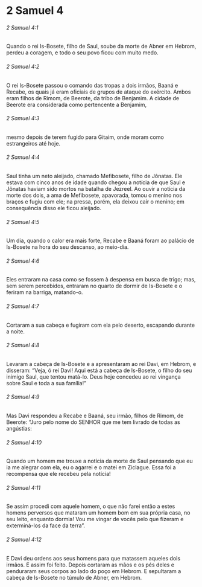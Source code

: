 # 2 Samuel 4

###### 2 Samuel 4:1

Quando o rei Is-Bosete, filho de Saul, soube da morte de Abner em Hebrom, perdeu a coragem, e todo o seu povo ficou com muito medo.

###### 2 Samuel 4:2

O rei Is-Bosete passou o comando das tropas a dois irmãos, Baaná e Recabe, os quais já eram oficiais de grupos de ataque do exército. Ambos eram filhos de Rimom, de Beerote, da tribo de Benjamim. A cidade de Beerote era considerada como pertencente a Benjamim,

###### 2 Samuel 4:3

mesmo depois de terem fugido para Gitaim, onde moram como estrangeiros até hoje.

###### 2 Samuel 4:4

Saul tinha um neto aleijado, chamado Mefibosete, filho de Jônatas. Ele estava com cinco anos de idade quando chegou a notícia de que Saul e Jônatas haviam sido mortos na batalha de Jezreel. Ao ouvir a notícia da morte dos dois, a ama de Mefibosete, apavorada, tomou o menino nos braços e fugiu com ele; na pressa, porém, ela deixou cair o menino; em consequência disso ele ficou aleijado.

###### 2 Samuel 4:5

Um dia, quando o calor era mais forte, Recabe e Baaná foram ao palácio de Is-Bosete na hora do seu descanso, ao meio-dia.

###### 2 Samuel 4:6

Eles entraram na casa como se fossem à despensa em busca de trigo; mas, sem serem percebidos, entraram no quarto de dormir de Is-Bosete e o feriram na barriga, matando-o.

###### 2 Samuel 4:7

Cortaram a sua cabeça e fugiram com ela pelo deserto, escapando durante a noite.

###### 2 Samuel 4:8

Levaram a cabeça de Is-Bosete e a apresentaram ao rei Davi, em Hebrom, e disseram: “Veja, ó rei Davi! Aqui está a cabeça de Is-Bosete, o filho do seu inimigo Saul, que tentou matá-lo. Deus hoje concedeu ao rei vingança sobre Saul e toda a sua família!”

###### 2 Samuel 4:9

Mas Davi respondeu a Recabe e Baaná, seu irmão, filhos de Rimom, de Beerote: “Juro pelo nome do SENHOR que me tem livrado de todas as angústias:

###### 2 Samuel 4:10

Quando um homem me trouxe a notícia da morte de Saul pensando que eu ia me alegrar com ela, eu o agarrei e o matei em Ziclague. Essa foi a recompensa que ele recebeu pela notícia!

###### 2 Samuel 4:11

Se assim procedi com aquele homem, o que não farei então a estes homens perversos que mataram um homem bom em sua própria casa, no seu leito, enquanto dormia! Vou me vingar de vocês pelo que fizeram e exterminá-los da face da terra”.

###### 2 Samuel 4:12

E Davi deu ordens aos seus homens para que matassem aqueles dois irmãos. E assim foi feito. Depois cortaram as mãos e os pés deles e penduraram seus corpos ao lado do poço em Hebrom. E sepultaram a cabeça de Is-Bosete no túmulo de Abner, em Hebrom.

